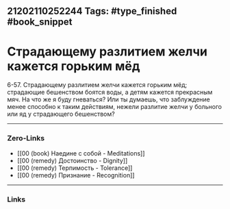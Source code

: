 21202110252244
Tags: #type_finished #book_snippet 
---
# Страдающему разлитием желчи кажется горьким мёд

 6-57. Страдающему разлитием желчи кажется горьким мёд; страдающие бешенством боятся воды, а детям кажется прекрасным мяч. На что же я буду гневаться? Или ты думаешь, что заблуждение менее способно к таким действиям, нежели разлитие желчи у больного или яд у страдающего бешенством? 

---
### Zero-Links
 - [[00 (book) Наедине с собой - Meditations]]
 - [[00 (remedy) Достоинство - Dignity]]
 - [[00 (remedy) Терпимость - Tolerance]]
 - [[00 (remedy) Признание - Recognition]]
---
### Links
